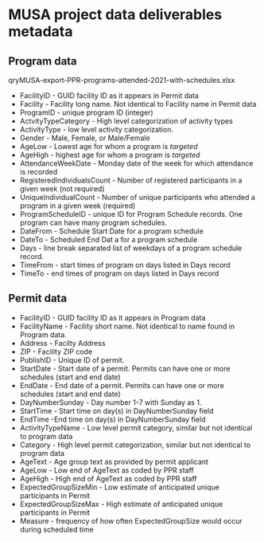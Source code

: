 # MUSA project data deliverables metadata

## Program data

qryMUSA-export-PPR-programs-attended-2021-with-schedules.xlsx

* FacilityID - GUID facility ID as it appears in Permit data
* Facility - Facility long name. Not identical to Facility name in Permit data
* ProgramID - unique program ID (integer)
* ActvityTypeCategory - High level categorization of activity types
* ActivityType - low level activity categorization. 
* Gender - Male, Female, or Male/Female
* AgeLow - Lowest age for whom a program is *targeted*
* AgeHigh - highest age for whom a program is *targeted*
* AttendanceWeekDate - Monday date of the week for which attendance is recorded
* RegisteredIndividualsCount - Number of registered participants in a given week (not required)
* UniqueIndividualCount - Number of unique participants who attended a program in a given week (required)
* ProgramScheduleID - unique ID for Program Schedule records. One program can have many program schedules.
* DateFrom - Schedule Start Date for a program schedule
* DateTo - Scheduled End Dat a for a program schedule
* Days - line break separated list of weekdays of a program schedule record.
* TimeFrom - start times of program on days listed in Days record
* TimeTo - end times of program on days listed in Days record



## Permit data

* FacilityID - GUID facility ID as it appears in Program data
* FacilityName - Facility short name. Not identical to name found in Program data.
* Address - Facilty Address
* ZIP - Facility ZIP code
* PublishID - Unique ID of permit.
* StartDate - Start date of a permit. Permits can have one or more schedules (start and end date)
* EndDate - End date of a permit. Permits can have one or more schedules (start and end date)
* DayNumberSunday - Day number 1-7 with Sunday as 1. 
* StartTime - Start time on day(s) in DayNumberSunday field
* EndTime -End time on day(s) in DayNumberSunday field
* ActivityTypeName - Low level permit category, similar but not identical to program data
* Category - High level permit categorization, similar but not identical to program data
* AgeText - Age group text as provided by permit applicant
* AgeLow - Low end of AgeText as coded by PPR staff
* AgeHigh - High end of AgeText as coded by PPR staff
* ExpectedGroupSizeMin - Low estimate of anticipated unique participants in Permit
* ExpectedGroupSizeMax - High estimate of anticipated unique participants in Permit
* Measure - frequency of how often ExpectedGroupSize would occur during scheduled time